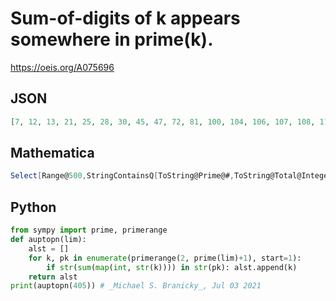 # Sum\-of\-digits of k appears somewhere in prime\(k\)\.
https://oeis.org/A075696
## JSON
```JSON
[7, 12, 13, 21, 25, 28, 30, 45, 47, 72, 81, 100, 104, 106, 107, 108, 114, 123, 133, 143, 150, 151, 152, 162, 171, 172, 180, 181, 191, 200, 207, 214, 230, 239, 249, 259, 269, 278, 279, 288, 298, 312, 314, 319, 322, 333, 340, 342, 344, 359, 397, 400, 403, 405]
```
## Mathematica
```Mathematica
Select[Range@500,StringContainsQ[ToString@Prime@#,ToString@Total@IntegerDigits@#]&] (* _Giorgos Kalogeropoulos_, Jul 03 2021 *)
```
## Python
```Python
from sympy import prime, primerange
def auptopn(lim):
    alst = []
    for k, pk in enumerate(primerange(2, prime(lim)+1), start=1):
        if str(sum(map(int, str(k)))) in str(pk): alst.append(k)
    return alst
print(auptopn(405)) # _Michael S. Branicky_, Jul 03 2021
```
